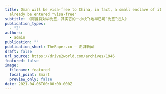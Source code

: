 ```yaml
---
title: Oman will be visa-free to China, in fact, a small enclave of it can
  already be entered "visa-free"
subtitle: 《阿曼将对华免签，其实它的一小块飞地早已可“免签”进入》
publication_types:
  - "2"
authors:
  - admin
publication: ""
publication_short: ThePaper.cn — 澎湃新闻
draft: false
url_source: https://drive2world.com/archives/1946
featured: false
image:
  filename: featured
  focal_point: Smart
  preview_only: false
date: 2021-04-06T00:00:00.000Z
---
```

